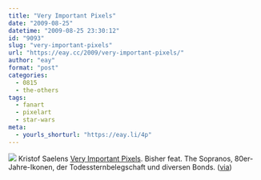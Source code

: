 ```yaml
---
title: "Very Important Pixels"
date: "2009-08-25"
datetime: "2009-08-25 23:30:12"
id: "9093"
slug: "very-important-pixels"
url: "https://eay.cc/2009/very-important-pixels/"
author: "eay"
format: "post"
categories:
  - 0815
  - the-others
tags:
  - fanart
  - pixelart
  - star-wars
meta:
  - yourls_shorturl: "https://eay.li/4p"
---
```


![](https://eay.cc/uploads/2009/veryimportantpixels.gif) Kristof Saelens [Very Important Pixels](http://www.veryimportantpixels.com/). Bisher feat. The Sopranos, 80er-Jahre-Ikonen, der Todessternbelegschaft und diversen Bonds. ([via](http://www.superlevel.de/spielkram/very-important-pixels))
